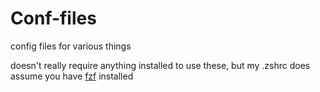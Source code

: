 # Conf-files
config files for various things


doesn't really require anything installed to use these, but my .zshrc does assume you have [fzf](https://github.com/junegunn/fzf) installed
